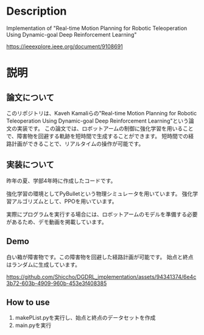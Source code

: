 # Description
Implementation of "Real-time Motion Planning for Robotic Teleoperation Using Dynamic-goal Deep Reinforcement Learning"

https://ieeexplore.ieee.org/document/9108691

# 説明
## 論文について
このリポジトリは、Kaveh Kamaliらの"Real-time Motion Planning for Robotic Teleoperation Using Dynamic-goal Deep Reinforcement Learning"という論文の実装です。
この論文では、ロボットアームの制御に強化学習を用いることで、障害物を回避する軌跡を短時間で生成することができます。
短時間での経路計画ができることで、リアルタイムの操作が可能です。

## 実装について
昨年の夏、学部4年時に作成したコードです。

強化学習の環境としてPyBulletという物理シミュレータを用いています。
強化学習アルゴリズムとして、PPOを用いています。

実際にプログラムを実行する場合には、ロボットアームのモデルを準備する必要があるため、デモ動画を掲載しています。

## Demo
白い箱が障害物です。この障害物を回避した経路計画が可能です。
始点と終点はランダムに生成しています。

https://github.com/Shiccho/DGDRL_implementation/assets/94341374/6e4c3b72-603b-4909-960b-453e3f408385

## How to use
1. makePList.pyを実行し、始点と終点のデータセットを作成
2. main.pyを実行
